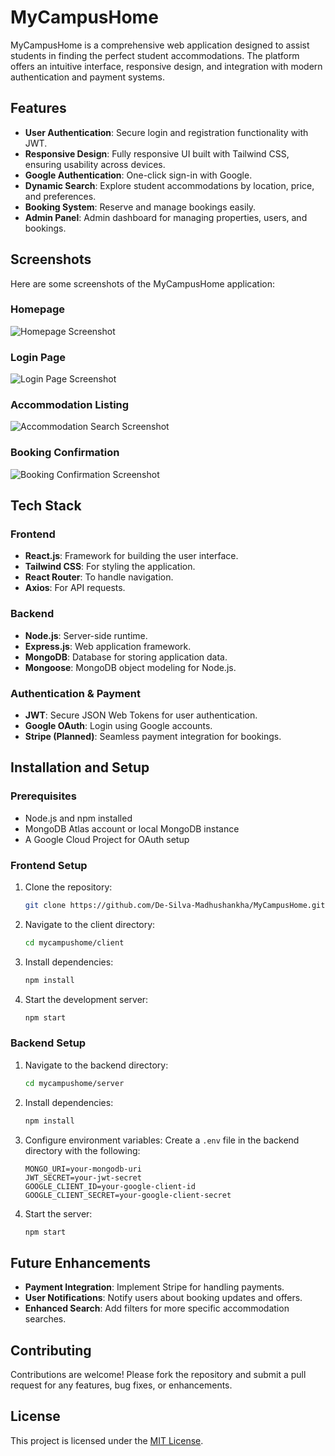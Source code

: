 # MyCampusHome

MyCampusHome is a comprehensive web application designed to assist students in finding the perfect student accommodations. The platform offers an intuitive interface, responsive design, and integration with modern authentication and payment systems.

## Features

- **User Authentication**: Secure login and registration functionality with JWT.
- **Responsive Design**: Fully responsive UI built with Tailwind CSS, ensuring usability across devices.
- **Google Authentication**: One-click sign-in with Google.
- **Dynamic Search**: Explore student accommodations by location, price, and preferences.
- **Booking System**: Reserve and manage bookings easily.
- **Admin Panel**: Admin dashboard for managing properties, users, and bookings.

## Screenshots

Here are some screenshots of the MyCampusHome application:

### Homepage
![Homepage Screenshot](screenshots/homepage.jpeg)

### Login Page
![Login Page Screenshot](screenshots/loginpage.jpeg)

### Accommodation Listing
![Accommodation Search Screenshot](screenshots/listing.jpeg)

### Booking Confirmation
![Booking Confirmation Screenshot](screenshots/booking.png)

## Tech Stack

### Frontend
- **React.js**: Framework for building the user interface.
- **Tailwind CSS**: For styling the application.
- **React Router**: To handle navigation.
- **Axios**: For API requests.

### Backend
- **Node.js**: Server-side runtime.
- **Express.js**: Web application framework.
- **MongoDB**: Database for storing application data.
- **Mongoose**: MongoDB object modeling for Node.js.

### Authentication & Payment
- **JWT**: Secure JSON Web Tokens for user authentication.
- **Google OAuth**: Login using Google accounts.
- **Stripe (Planned)**: Seamless payment integration for bookings.

## Installation and Setup

### Prerequisites
- Node.js and npm installed
- MongoDB Atlas account or local MongoDB instance
- A Google Cloud Project for OAuth setup

### Frontend Setup

1. Clone the repository:
   ```bash
   git clone https://github.com/De-Silva-Madhushankha/MyCampusHome.git
   ```
2. Navigate to the client directory:
   ```bash
   cd mycampushome/client
   ```
3. Install dependencies:
   ```bash
   npm install
   ```
4. Start the development server:
   ```bash
   npm start
   ```

### Backend Setup

1. Navigate to the backend directory:
   ```bash
   cd mycampushome/server
   ```
2. Install dependencies:
   ```bash
   npm install
   ```
3. Configure environment variables:
   Create a `.env` file in the backend directory with the following:
   ```env
   MONGO_URI=your-mongodb-uri
   JWT_SECRET=your-jwt-secret
   GOOGLE_CLIENT_ID=your-google-client-id
   GOOGLE_CLIENT_SECRET=your-google-client-secret
   ```
4. Start the server:
   ```bash
   npm start
   ```

## Future Enhancements
- **Payment Integration**: Implement Stripe for handling payments.
- **User Notifications**: Notify users about booking updates and offers.
- **Enhanced Search**: Add filters for more specific accommodation searches.

## Contributing
Contributions are welcome! Please fork the repository and submit a pull request for any features, bug fixes, or enhancements.

## License
This project is licensed under the [MIT License](LICENSE).

